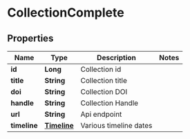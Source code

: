
# CollectionComplete

## Properties
Name | Type | Description | Notes
------------ | ------------- | ------------- | -------------
**id** | **Long** | Collection id | 
**title** | **String** | Collection title | 
**doi** | **String** | Collection DOI | 
**handle** | **String** | Collection Handle | 
**url** | **String** | Api endpoint | 
**timeline** | [**Timeline**](Timeline.md) | Various timeline dates | 



